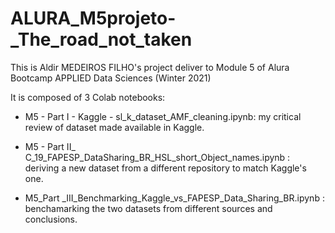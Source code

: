 # ALURA_M5projeto-_The_road_not_taken

This is Aldir MEDEIROS FILHO's project deliver to Module 5 of Alura Bootcamp APPLIED Data Sciences (Winter 2021)

It is composed of 3 Colab notebooks:

* M5 - Part I  - Kaggle - sl_k_dataset_AMF_cleaning.ipynb: my critical review of dataset made available in Kaggle.

* M5 - Part II_ C_19_FAPESP_DataSharing_BR_HSL_short_Object_names.ipynb : deriving a new dataset from a different repository to match Kaggle's one.

* M5_Part _III_Benchmarking_Kaggle_vs_FAPESP_Data_Sharing_BR.ipynb : benchamarking the two datasets from different sources and conclusions.
